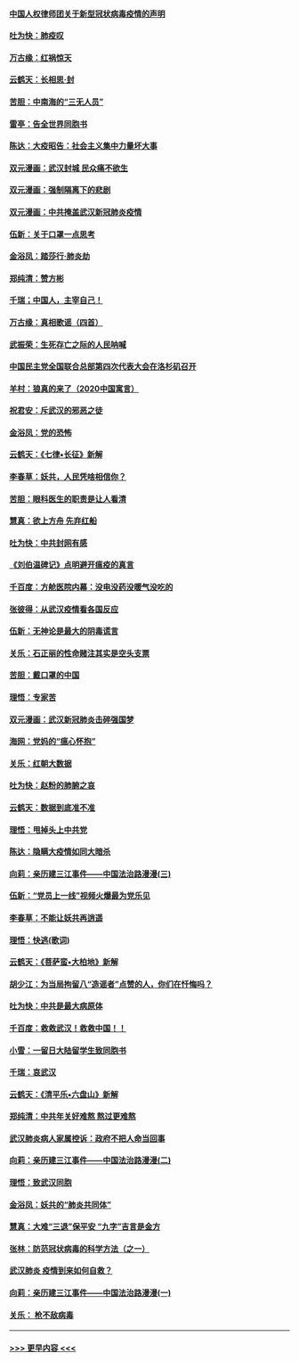 #### [中国人权律师团关于新型冠状病毒疫情的声明](../pages/nsc993/n11864249.md?t=02130311) 
#### [吐为快：肺疫叹](../pages/nsc993/n11864027.md?t=02130311) 
#### [万古缘：红祸惊天](../pages/nsc993/n11864079.md?t=02130311) 
#### [云鹤天：长相思‧封](../pages/nsc993/n11864006.md?t=02130311) 
#### [苦胆：中南海的“三无人员”](../pages/nsc993/n11862997.md?t=02130311) 
#### [雷亭：告全世界同胞书](../pages/nsc993/n11862572.md?t=02130311) 
#### [陈达：大疫昭告：社会主义集中力量坏大事](../pages/nsc993/n11859419.md?t=02130311) 
#### [双元漫画：武汉封城 民众痛不欲生](../pages/nsc993/n11859287.md?t=02130311) 
#### [双元漫画：强制隔离下的悲剧](../pages/nsc993/n11859244.md?t=02130311) 
#### [双元漫画：中共掩盖武汉新冠肺炎疫情](../pages/nsc993/n11858249.md?t=02130311) 
#### [伍新：关于口罩一点思考](../pages/nsc993/n11859195.md?t=02130311) 
#### [金浴凤：踏莎行‧肺炎劫](../pages/nsc993/n11858227.md?t=02130311) 
#### [郑纯清：赞方彬](../pages/nsc993/n11856803.md?t=02130311) 
#### [千瑞；中国人，主宰自己！](../pages/nsc993/n11856793.md?t=02130311) 
#### [万古缘：真相歌谣（四首）](../pages/nsc993/n11856263.md?t=02130311) 
#### [武振荣：生死存亡之际的人民呐喊](../pages/nsc993/n11856256.md?t=02130311) 
#### [中国民主党全国联合总部第四次代表大会在洛杉矶召开](../pages/nsc993/n11856344.md?t=02130311) 
#### [羊村：狼真的来了（2020中国寓言）](../pages/nsc993/n11856229.md?t=02130311) 
#### [祝君安：斥武汉的邪恶之徒](../pages/nsc993/n11855861.md?t=02130311) 
#### [金浴凤：党的恐怖](../pages/nsc993/n11855849.md?t=02130311) 
#### [云鹤天：《七律▪长征》新解](../pages/nsc993/n11855479.md?t=02130311) 
#### [李春草：妖共，人民凭啥相信你？](../pages/nsc993/n11855196.md?t=02130311) 
#### [苦胆：眼科医生的职责是让人看清](../pages/nsc993/n11853840.md?t=02130311) 
#### [慧真：欲上方舟 先弃红船](../pages/nsc993/n11853483.md?t=02130311) 
#### [吐为快：中共封网有感](../pages/nsc993/n11852575.md?t=02130311) 
#### [《刘伯温碑记》点明避开瘟疫的真言](../pages/nsc993/n11852128.md?t=02130311) 
#### [千百度：方舱医院内幕：没电没药没暖气没吃的](../pages/nsc993/n11850211.md?t=02130311) 
#### [张彼得：从武汉疫情看各国反应](../pages/nsc993/n11850102.md?t=02130311) 
#### [伍新：无神论是最大的阴毒谎言](../pages/nsc993/n11846129.md?t=02130311) 
#### [关乐：石正丽的性命赌注其实是空头支票](../pages/nsc993/n11846109.md?t=02130311) 
#### [苦胆：戴口罩的中国](../pages/nsc993/n11845576.md?t=02130311) 
#### [理悟：专家苦](../pages/nsc993/n11845564.md?t=02130311) 
#### [双元漫画：武汉新冠肺炎击碎强国梦](../pages/nsc993/n11843320.md?t=02130311) 
#### [海网：党妈的“瘟心怀抱”](../pages/nsc993/n11840740.md?t=02130311) 
#### [关乐：红朝大数据](../pages/nsc993/n11840675.md?t=02130311) 
#### [吐为快：赵粉的肺腑之哀](../pages/nsc993/n11840618.md?t=02130311) 
#### [云鹤天：数据到底准不准](../pages/nsc993/n11840325.md?t=02130311) 
#### [理悟：甩掉头上中共党](../pages/nsc993/n11838826.md?t=02130311) 
#### [陈达：隐瞒大疫情如同大暗杀](../pages/nsc993/n11838771.md?t=02130311) 
#### [向莉：亲历建三江事件——中国法治路漫漫(三)](../pages/nsc993/n11831825.md?t=02130311) 
#### [伍新：“党员上一线”视频火爆最为党乐见](../pages/nsc993/n11838200.md?t=02130311) 
#### [李春草：不能让妖共再逍遥](../pages/nsc993/n11838102.md?t=02130311) 
#### [理悟：快逃(歌词)](../pages/nsc993/n11838083.md?t=02130311) 
#### [云鹤天：《菩萨蛮▪大柏地》新解](../pages/nsc993/n11838059.md?t=02130311) 
#### [胡少江：为当局拘留八“造谣者”点赞的人，你们在忏悔吗？](../pages/nsc993/n11836801.md?t=02130311) 
#### [吐为快：中共是最大病原体](../pages/nsc993/n11836748.md?t=02130311) 
#### [千百度：救救武汉！救救中国！！](../pages/nsc993/n11836145.md?t=02130311) 
#### [小雪：一留日大陆留学生致同胞书](../pages/nsc993/n11834624.md?t=02130311) 
#### [千瑞：哀武汉](../pages/nsc993/n11833647.md?t=02130311) 
#### [云鹤天：《清平乐▪六盘山》新解](../pages/nsc993/n11833611.md?t=02130311) 
#### [郑纯清：中共年关好难熬 熬过更难熬](../pages/nsc993/n11833489.md?t=02130311) 
#### [武汉肺炎病人家属控诉：政府不把人命当回事](../pages/nsc993/n11833205.md?t=02130311) 
#### [向莉：亲历建三江事件——中国法治路漫漫(二)](../pages/nsc993/n11829102.md?t=02130311) 
#### [理悟：致武汉同胞](../pages/nsc993/n11831522.md?t=02130311) 
#### [金浴凤：妖共的“肺炎共同体”](../pages/nsc993/n11829448.md?t=02130311) 
#### [慧真：大难“三退”保平安 “九字”吉言是金方](../pages/nsc993/n11829501.md?t=02130311) 
#### [张林：防范冠状病毒的科学方法（之一）](../pages/nsc993/n11828618.md?t=02130311) 
#### [武汉肺炎 疫情到来如何自救？](../pages/nsc993/n11827632.md?t=02130311) 
#### [向莉：亲历建三江事件——中国法治路漫漫(一)](../pages/nsc993/n11827190.md?t=02130311) 
#### [关乐： 枪不敌病毒](../pages/nsc993/n11826746.md?t=02130311) 

----
#### [ >>> 更早内容 <<< ](../indexes/nsc993-earlier.md)
